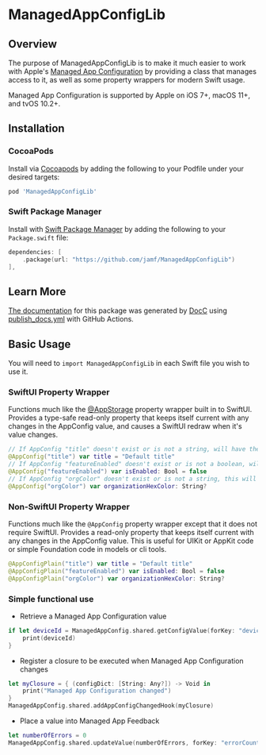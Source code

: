# ManagedAppConfigLib

## Overview
The purpose of ManagedAppConfigLib is to make it much easier to work with Apple's
[Managed App Configuration](https://developer.apple.com/library/content/samplecode/sc2279/Introduction/Intro.html)
by providing a class that manages access to it, as well as some property wrappers for modern Swift usage.

Managed App Configuration is supported by Apple on iOS 7+, macOS 11+, and tvOS 10.2+.

## Installation

### CocoaPods

Install via [Cocoapods](https://guides.cocoapods.org/using/getting-started.html) by adding the following to your Podfile under your desired targets:

```ruby
pod 'ManagedAppConfigLib'
```

### Swift Package Manager

Install with [Swift Package Manager](https://github.com/apple/swift-package-manager) by adding the following to your `Package.swift` file:

```swift
dependencies: [
    .package(url: "https://github.com/jamf/ManagedAppConfigLib")
],
```

## Learn More

[The documentation](https://jamf.github.io/ManagedAppConfigLib/documentation/managedappconfiglib/)
for this package was generated by [DocC](https://developer.apple.com/documentation/docc)
using [publish_docs.yml](https://github.com/jamf/ManagedAppConfigLib/blob/main/.github/workflows/publish_docs.yml) with GitHub Actions.

## Basic Usage
You will need to `import ManagedAppConfigLib` in each Swift file you wish to use it.

###  SwiftUI Property Wrapper

Functions much like the [@AppStorage](https://developer.apple.com/documentation/swiftui/appstorage)
property wrapper built in to SwiftUI.  Provides a type-safe read-only property that keeps itself
current with any changes in the AppConfig value, and causes a SwiftUI redraw when it's value changes.

```swift
// If AppConfig "title" doesn't exist or is not a string, will have the value "Default title".
@AppConfig("title") var title = "Default title"
// If AppConfig "featureEnabled" doesn't exist or is not a boolean, will have the value `false`.
@AppConfig("featureEnabled") var isEnabled: Bool = false
// If AppConfig "orgColor" doesn't exist or is not a string, this will be nil.
@AppConfig("orgColor") var organizationHexColor: String?
```

###  Non-SwiftUI Property Wrapper

Functions much like the `@AppConfig` property wrapper except that it does not require SwiftUI.
Provides a read-only property that keeps itself current with any changes in the AppConfig value.
This is useful for UIKit or AppKit code or simple Foundation code in models or cli tools.

```swift
@AppConfigPlain("title") var title = "Default title"
@AppConfigPlain("featureEnabled") var isEnabled: Bool = false
@AppConfigPlain("orgColor") var organizationHexColor: String?
```

###  Simple functional use

* Retrieve a Managed App Configuration value
```swift
if let deviceId = ManagedAppConfig.shared.getConfigValue(forKey: "deviceId") as? String {
    print(deviceId)
}
```

* Register a closure to be executed when Managed App Configuration changes
```swift
let myClosure = { (configDict: [String: Any?]) -> Void in
    print("Managed App Configuration changed")
}
ManagedAppConfig.shared.addAppConfigChangedHook(myClosure)

```

* Place a value into Managed App Feedback
```swift
let numberOfErrors = 0
ManagedAppConfig.shared.updateValue(numberOfErrors, forKey: "errorCount")
```
